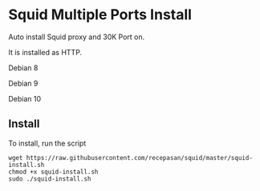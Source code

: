 #  Squid Multiple Ports Install

Auto install Squid proxy and 30K Port on.
<p>It is installed as HTTP.

Debian 8
<p>Debian 9
<p>Debian 10


## Install

To install, run the script

```
wget https://raw.githubusercontent.com/recepasan/squid/master/squid-install.sh
chmod +x squid-install.sh
sudo ./squid-install.sh
```
